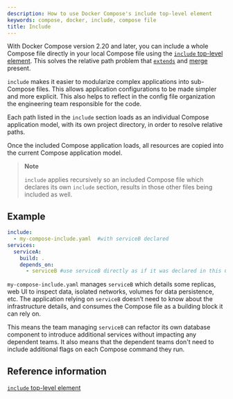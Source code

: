 ```yaml
---
description: How to use Docker Compose's include top-level element
keywords: compose, docker, include, compose file
title: Include
---
```


With Docker Compose version 2.20 and later, you can include a whole Compose file directly in your local Compose file using the [`include` top-level element](../compose-file/14-include.md). This solves the relative path problem that [`extends`](extends.md) and [merge](merge.md) present. 

`include` makes it easier to modularize complex applications into sub-Compose files. This allows application configurations to be made simpler and more explicit. This also helps to reflect in the config file organization the engineering team responsible for the code.

Each path listed in the `include` section loads as an individual Compose application model, with its own project directory, in order to resolve relative paths.

Once the included Compose application loads, all resources are copied into the current Compose application model.

> **Note**
>
> `include` applies recursively so an included Compose file which declares its own `include` section, results in those other files being included as well.

## Example

```yaml
include:
  - my-compose-include.yaml  #with serviceB declared
services:
  serviceA:
    build: .
    depends_on:
      - serviceB #use serviceB directly as if it was declared in this Compose file
```

`my-compose-include.yaml` manages `serviceB` which details some replicas, web UI to inspect data, isolated networks, volumes for data persistence, etc. The application relying on `serviceB` doesn’t need to know about the infrastructure details, and consumes the Compose file as a building block it can rely on. 

This means the team managing `serviceB` can refactor its own database component to introduce additional services without impacting any dependent teams. It also means that the dependent teams don't need to include additional flags on each Compose command they run.

## Reference information

[`include` top-level element](../compose-file/14-include.md)
